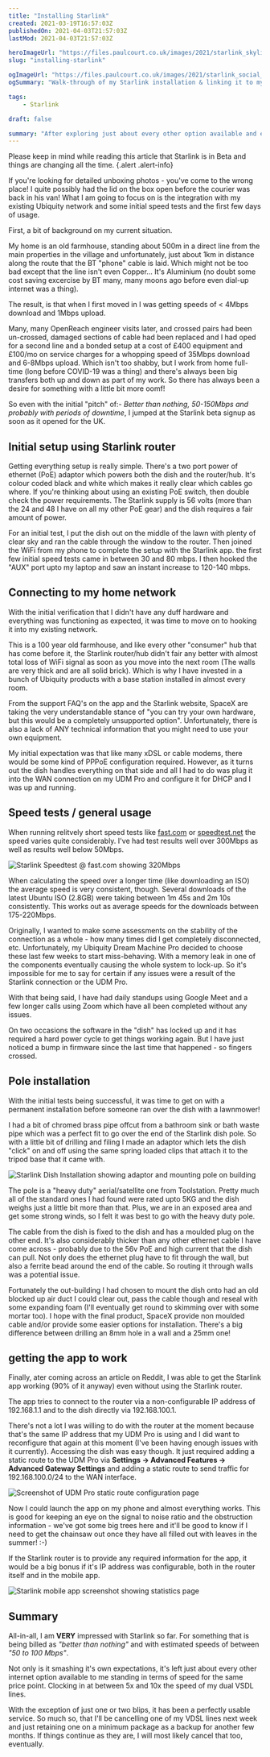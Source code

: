 ```yaml
---
title: "Installing Starlink"
created: 2021-03-19T16:57:03Z
publishedOn: 2021-04-03T21:57:03Z
lastMod: 2021-04-03T21:57:03Z

heroImageUrl: "https://files.paulcourt.co.uk/images/2021/starlink_skyline.jpg"
slug: "installing-starlink"

ogImageUrl: "https://files.paulcourt.co.uk/images/2021/starlink_social_logo.jpg"
ogSummary: "Walk-through of my Starlink installation & linking it to my existing Ubiquity based network."

tags: 
    - Starlink

draft: false

summary: "After exploring just about every other option available and even the possibility of laying my own fibre, the Starlink beta has arrived in the UK and I jumped at the chance to get it. Here's a walk-through of my installation, setup and linking it to my existing Ubiquity based home network."
---
```


Please keep in mind while reading this article that Starlink is in Beta and things are changing all the time.
{.alert .alert-info}


If you're looking for detailed unboxing photos - you've come to the wrong place! I quite possibly had the lid on the box open before the courier was back in his van! What I am going to focus on is the integration with my existing Ubiquity network and some initial speed tests and the first few days of usage.

First, a bit of background on my current situation. 

My home is an old farmhouse, standing about 500m in a direct line from the main properties in the village and unfortunately, just about 1km in distance along the route that the BT "phone" cable is laid. Which might not be too bad except that the line isn't even Copper... It's Aluminium (no doubt some cost saving excercise by BT many, many moons ago before even dial-up internet was a thing). 

The result, is that when I first moved in I was getting speeds of < 4Mbps download and 1Mbps upload.

Many, many OpenReach engineer visits later, and crossed pairs had been un-crossed, damaged sections of cable had been replaced and I had oped for a second line and a bonded setup at a cost of £400 equipment and £100/mo on service charges for a whopping speed of 35Mbps download and 6-8Mbps upload. Which isn't too shabby, but I work from home full-time (long before COVID-19 was a thing) and there's always been big transfers both up and down as part of my work. So there has always been a desire for something with a little bit more oomf!

So even with the initial "pitch" of:- *Better than nothing, 50-150Mbps and probably with periods of downtime*, I jumped at the Starlink beta signup as soon as it opened for the UK.

## Initial setup using Starlink router

Getting everything setup is really simple. There's a two port power of ethernet (PoE) adaptor which powers both the dish and the router/hub. It's colour coded black and white which makes it really clear which cables go where. If you're thinking about using an existing PoE switch, then double check the power requirements. The Starlink supply is 56 volts (more than the 24 and 48 I have on all my other PoE gear) and the dish requires a fair amount of power.

For an initial test, I put the dish out on the middle of the lawn with plenty of clear sky and ran the cable through the window to the router. Then joined the WiFi from my phone to complete the setup with the Starlink app. the first few initial speed tests came in between 30 and 80 mbps. I then hooked the "AUX" port upto my laptop and saw an instant increase to 120-140 mbps.

## Connecting to my home network

With the initial verification that I didn't have any duff hardware and everything was functioning as expected, it was time to move on to hooking it into my existing network. 

This is a 100 year old farmhouse, and like every other "consumer" hub that has come before it, the Starlink router/hub didn't fair any better with almost total loss of WiFi signal as soon as you move into the next room (The walls are very thick and are all solid brick). Which is why I have invested in a bunch of Ubiquity products with a base station installed in almost every room.

From the support FAQ's on the app and the Starlink website, SpaceX are taking the very understandable stance of "you can try your own hardware, but this would be a completely unsupported option". Unfortunately, there is also a lack of ANY technical information that you might need to use your own equipment.

My initial expectation was that like many xDSL or cable modems, there would be some kind of PPPoE configuration required. However, as it turns out the dish handles everything on that side and all I had to do was plug it into the WAN connection on my UDM Pro and configure it for DHCP and I was up and running.

## Speed tests / general usage

When running relitvely short speed tests like [fast.com](https://fast.com) or [speedtest.net](https://speedtest.net) the speed varies quite considerably. I've had test results well over 300Mbps as well as results well below 50Mbps.

![Starlink Speedtest @ fast.com showing 320Mbps](https://files.paulcourt.co.uk/images/2021/starlink_speed_1.jpg)

When calculating the speed over a longer time (like downloading an ISO) the average speed is very consistent, though. Several downloads of the latest Ubuntu ISO (2.8GB) were taking between 1m 45s and 2m 10s consistently.  This works out as average speeds for the downloads between 175-220Mbps.

Originally, I wanted to make some assessments on the stability of the connection as a whole - how many times did I get completely disconnected, etc. Unfortunately, my Ubiquity Dream Machine Pro decided to choose these last few weeks to start miss-behaving. With a memory leak in one of the components eventually causing the whole system to lock-up. So it's impossible for me to say for certain if any issues were a result of the Starlink connection or the UDM Pro.

With that being said, I have had daily standups using Google Meet and a few longer calls using Zoom which have all been completed without any issues.

On two occasions the software in the "dish" has locked up and it has required a hard power cycle to get things working again. But I have just noticed a bump in firmware since the last time that happened - so fingers crossed.

## Pole installation

With the initial tests being successful, it was time to get on with a permanent installation before someone ran over the dish with a lawnmower!

I had a bit of chromed brass pipe offcut from a bathroom sink or bath waste pipe which was a perfect fit to go over the end of the Starlink dish pole. So with a little bit of drilling and filing I made an adaptor which lets the dish "click" on and off using the same spring loaded clips that attach it to the tripod base that it came with.

![Starlink Dish Installation showing adaptor and mounting pole on building](https://files.paulcourt.co.uk/images/2021/starlink_install.jpg)

The pole is a "heavy duty" aerial/satellite one from Toolstation. Pretty much all of the standard ones I had found were rated upto 5KG and the dish weighs just a little bit more than that. Plus, we are in an exposed area and get some strong winds, so I felt it was best to go with the heavy duty pole.

The cable from the dish is fixed to the dish and has a moulded plug on the other end. It's also considerably thicker than any other ethernet cable I have come across - probably due to the 56v PoE and high current that the dish can pull. Not only does the ethernet plug have to fit through the wall, but also a ferrite bead around the end of the cable. So routing it through walls was a potential issue.

Fortunately the out-building I had chosen to mount the dish onto had an old blocked up air duct I could clear out, pass the cable though and reseal with some expanding foam (I'll eventually get round to skimming over with some mortar too). I hope with the final product, SpaceX provide non moulded cable and/or provide some easier options for installation. There's a big difference between drilling an 8mm hole in a wall and a 25mm one!

## getting the app to work

Finally, ater coming across an article on Reddit, I was able to get the Starlink app working (90% of it anyway) even without using the Starlink router.

The app tries to connect to the router via a non-configurable IP address of 192.168.1.1 and to the dish directly via 192.168.100.1.

There's not a lot I was willing to do with the router at the moment because that's the same IP address that my UDM Pro is using and I did want to reconfigure that again at this moment (I've been having enough issues with it currently). Accessing the dish was easy though. It just required adding a static route to the UDM Pro via **Settings -> Advanced Features -> Advanced Gateway Settings** and adding a static route to send traffic for 192.168.100.0/24 to the WAN interface.

![Screenshot of UDM Pro static route configuration page](https://files.paulcourt.co.uk/images/2021/starlink_ubnt.jpg)

Now I could launch the app on my phone and almost everything works. This is good for keeping an eye on the signal to noise ratio and the obstruction information - we've got some big trees here and it'll be good to know if I need to get the chainsaw out once they have all filled out with leaves in the summer! :-)

If the Starlink router is to provide any required information for the app, it would be a big bonus if it's IP address was configurable, both in the router itself and in the mobile app.

![Starlink mobile app screenshot showing statistics page](https://files.paulcourt.co.uk/images/2021/starlink_stats_1.png)

## Summary

All-in-all, I am **VERY** impressed with Starlink so far. For something that is being billed as *"better than nothing"* and with estimated speeds of between *"50 to 100 Mbps"*. 

Not only is it smashing it's own expectations, it's left just about every other internet option available to me standing in terms of speed for the same price point. Clocking in at between 5x and 10x the speed of my dual VSDL lines. 

With the exception of just one or two blips, it has been a perfectly usable service. So much so, that I'll be cancelling one of my VDSL lines next week and just retaining one on a minimum package as a backup for another few months. If things continue as they are, I will most likely cancel that too, eventually.

